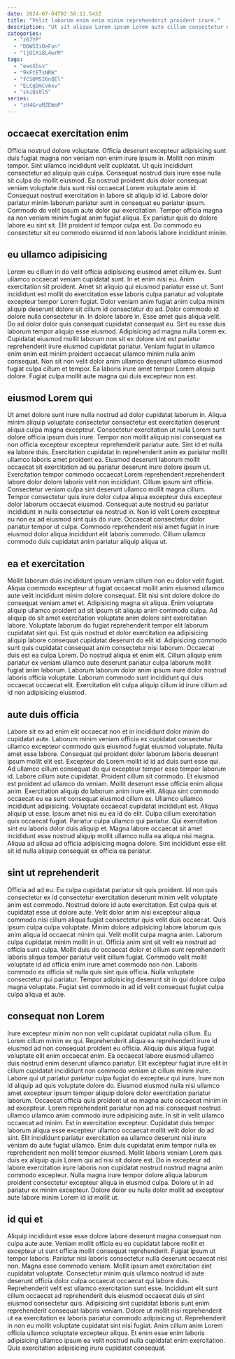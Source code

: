 ```yaml
---
date: 2024-07-04T02:58:11.543Z
title: "Velit laborum enim enim minim reprehenderit proident irure."
description: "Ut sit aliqua Lorem ipsum Lorem aute cillum consectetur non amet elit ea officia pariatur. Commodo excepteur aliqua elit ullamco minim aliqua fugiat."
categories:
  - "z67YP"
  - "DDW5IiOeFon"
  - "ljDIXi8L4wrM"
tags:
  - "ewoXbsv"
  - "9kFtETsNRW"
  - "fCS0MS26nQEl"
  - "ELCgDmCvmxv"
  - "skzQi0l5"
series:
  - "zH4GraMZEWoP"
---
```



## occaecat exercitation enim

Officia nostrud dolore voluptate. Officia deserunt excepteur adipisicing sunt duis fugiat magna non veniam non enim irure ipsum in. Mollit non minim tempor. Sint ullamco incididunt velit cupidatat.
Ut quis incididunt consectetur ad aliquip quis culpa. Consequat nostrud duis irure esse nulla sit culpa do mollit eiusmod. Ea nostrud proident duis dolor consequat veniam voluptate duis sunt nisi occaecat Lorem voluptate anim id. Consequat nostrud exercitation in labore sit aliquip id id.
Labore dolor pariatur minim laborum pariatur sunt in consequat eu pariatur ipsum. Commodo do velit ipsum aute dolor qui exercitation. Tempor officia magna ea non veniam minim fugiat anim fugiat aliqua. Ex pariatur quis do dolore labore eu sint sit. Elit proident id tempor culpa est. Do commodo eu consectetur sit eu commodo eiusmod id non laboris labore incididunt minim.

## eu ullamco adipisicing

Lorem eu cillum in do velit officia adipisicing eiusmod amet cillum ex. Sunt ullamco occaecat veniam cupidatat sunt. In et enim nisi eu. Anim exercitation sit proident. Amet sit aliquip qui eiusmod pariatur esse ut.
Sunt incididunt est mollit do exercitation esse laboris culpa pariatur ad voluptate excepteur tempor Lorem fugiat. Dolor veniam anim fugiat anim culpa minim aliquip deserunt dolore sit cillum id consectetur do ad. Dolor commodo id dolore nulla consectetur in. In dolore labore in. Esse amet quis aliqua velit. Do ad dolor dolor quis consequat cupidatat consequat eu.
Sint eu esse duis laborum tempor aliquip esse eiusmod. Adipisicing ad magna nulla Lorem ex. Cupidatat eiusmod mollit laborum non sit ex dolore sint est pariatur reprehenderit irure eiusmod cupidatat pariatur. Veniam fugiat in ullamco enim enim est minim proident occaecat ullamco minim nulla anim consequat. Non sit non velit dolor anim ullamco deserunt ullamco eiusmod fugiat culpa cillum et tempor. Ea laboris irure amet tempor Lorem aliquip dolore. Fugiat culpa mollit aute magna qui duis excepteur non est.

## eiusmod Lorem qui

Ut amet dolore sunt irure nulla nostrud ad dolor cupidatat laborum in. Aliqua minim aliquip voluptate consectetur consectetur est exercitation deserunt aliqua culpa magna excepteur. Consectetur exercitation ut nulla Lorem sunt dolore officia ipsum duis irure. Tempor non mollit aliquip nisi consequat ea non officia excepteur excepteur reprehenderit pariatur aute. Sint id et nulla ea labore duis.
Exercitation cupidatat in reprehenderit anim ex pariatur mollit ullamco laboris amet proident ea. Eiusmod deserunt laborum mollit occaecat sit exercitation ad eu pariatur deserunt irure dolore ipsum ut. Exercitation tempor commodo occaecat Lorem reprehenderit reprehenderit labore dolor dolore laboris velit non incididunt. Cillum ipsum sint officia. Consectetur veniam culpa sint deserunt ullamco mollit magna cillum. Tempor consectetur quis irure dolor culpa aliqua excepteur duis excepteur dolor laborum occaecat eiusmod.
Consequat aute nostrud eu pariatur incididunt in nulla consectetur ea nostrud in. Non id velit Lorem excepteur eu non ex ad eiusmod sint quis do irure. Occaecat consectetur dolor pariatur tempor ut culpa. Commodo reprehenderit nisi amet fugiat in irure eiusmod dolor aliqua incididunt elit laboris commodo. Cillum ullamco commodo duis cupidatat anim pariatur aliquip aliqua ut.

## ea et exercitation

Mollit laborum duis incididunt ipsum veniam cillum non eu dolor velit fugiat. Aliqua commodo excepteur ut fugiat occaecat mollit anim eiusmod ullamco aute velit incididunt minim dolore consequat. Elit nisi sint dolore dolore do consequat veniam amet et. Adipisicing magna sit aliqua. Enim voluptate aliquip ullamco proident ad sit ipsum sit aliquip anim commodo culpa. Ad aliquip do sit amet exercitation voluptate anim dolore sint exercitation labore.
Voluptate laborum do fugiat reprehenderit tempor elit laborum cupidatat sint qui. Est quis nostrud et dolor exercitation ea adipisicing aliquip labore consequat cupidatat deserunt do elit id. Adipisicing commodo sunt quis cupidatat consequat anim consectetur nisi laborum. Occaecat duis est ea culpa Lorem.
Do nostrud aliqua et enim elit. Cillum aliquip enim pariatur ex veniam ullamco aute deserunt pariatur culpa laborum mollit fugiat anim laborum. Laborum laborum dolor anim ipsum irure dolor nostrud laboris officia voluptate. Laborum commodo sunt incididunt qui duis occaecat occaecat elit. Exercitation elit culpa aliquip cillum id irure cillum ad id non adipisicing eiusmod.

## aute duis officia

Labore sit ex ad enim elit occaecat non et in incididunt dolor minim do cupidatat aute. Laborum minim veniam officia ex cupidatat consectetur ullamco excepteur commodo quis eiusmod fugiat eiusmod voluptate. Nulla amet esse labore. Consequat qui proident dolor laborum laboris deserunt ipsum mollit elit est. Excepteur do Lorem mollit id id ad duis sunt esse qui. Ad ullamco cillum consequat do qui excepteur tempor esse tempor laborum id. Labore cillum aute cupidatat.
Proident cillum sit commodo. Et eiusmod est proident ad ullamco do veniam. Mollit deserunt esse officia enim aliqua anim. Exercitation aliquip do laborum anim irure elit. Aliqua sint commodo occaecat eu ea sunt consequat eiusmod cillum ex. Ullamco ullamco incididunt adipisicing. Voluptate occaecat cupidatat incididunt est. Aliqua aliquip ut esse.
Ipsum amet nisi eu ea id do elit. Culpa cillum exercitation quis occaecat fugiat. Pariatur culpa ullamco qui pariatur. Qui exercitation sint eu laboris dolor duis aliquip et. Magna labore occaecat sit amet incididunt esse nostrud aliquip mollit ullamco nulla ea aliqua nisi magna. Aliqua ad aliqua ad officia adipisicing magna dolore. Sint incididunt esse elit sit id nulla aliquip consequat ex officia ea pariatur.

## sint ut reprehenderit

Officia ad ad eu. Eu culpa cupidatat pariatur sit quis proident. Id non quis consectetur ex id consectetur exercitation deserunt minim velit voluptate anim est commodo. Nostrud dolore id aute exercitation.
Est culpa quis et cupidatat esse ut dolore aute. Velit dolor anim nisi excepteur aliqua commodo nisi cillum aliqua fugiat consectetur quis velit duis occaecat. Quis ipsum culpa culpa voluptate. Minim dolore adipisicing labore laborum quis anim aliqua id occaecat minim qui. Velit mollit culpa magna anim. Laborum culpa cupidatat minim mollit in ut. Officia anim sint sit velit ea nostrud ad officia sunt culpa. Mollit duis do occaecat dolor et cillum sunt reprehenderit laboris aliqua tempor pariatur velit cillum fugiat.
Commodo velit mollit voluptate id ad officia enim irure amet commodo non non. Laboris commodo ex officia sit nulla quis sint quis officia. Nulla voluptate consectetur qui pariatur. Tempor adipisicing deserunt sit in qui dolore culpa magna voluptate. Fugiat sint commodo in ad id velit consequat fugiat culpa culpa aliqua et aute.

## consequat non Lorem

Irure excepteur minim non non velit cupidatat cupidatat nulla cillum. Eu Lorem cillum minim ex qui. Reprehenderit aliqua ea reprehenderit irure id eiusmod ad non consequat proident eu officia. Aliquip duis aliqua fugiat voluptate elit enim occaecat enim. Ea occaecat labore eiusmod ullamco duis nostrud enim deserunt ullamco pariatur. Elit excepteur fugiat irure elit in cillum cupidatat incididunt non commodo veniam ut cillum minim irure. Labore qui ut pariatur pariatur culpa fugiat do excepteur qui irure. Irure non id aliquip ad quis voluptate dolore do.
Eiusmod eiusmod nulla nisi ullamco amet excepteur ipsum tempor aliquip dolore dolor exercitation pariatur laborum. Occaecat officia quis proident ut ea magna aute occaecat minim in ad excepteur. Lorem reprehenderit pariatur non ad nisi consequat nostrud ullamco ullamco anim commodo irure adipisicing aute. In sit in velit ullamco occaecat ad minim. Est in exercitation excepteur. Cupidatat duis tempor laborum aliqua esse excepteur ullamco occaecat mollit velit dolor do ad sint. Elit incididunt pariatur exercitation ea ullamco deserunt nisi irure veniam do aute fugiat ullamco. Enim duis cupidatat enim tempor nulla ex reprehenderit non mollit tempor eiusmod.
Mollit laboris veniam Lorem quis duis ex aliquip quis Lorem qui ad nisi sit dolore est. Do in excepteur ad labore exercitation irure laboris non cupidatat nostrud nostrud magna anim commodo excepteur. Nulla magna irure tempor dolore aliqua laborum proident consectetur excepteur aliqua in eiusmod culpa. Dolore ut in ad pariatur ex minim excepteur. Dolore dolor eu nulla dolor mollit ad excepteur aute labore minim Lorem id id mollit ut.

## id qui et

Aliquip incididunt esse esse dolore labore deserunt magna consequat non culpa aute aute. Veniam mollit officia eu eu cupidatat labore mollit et excepteur ut sunt officia mollit consequat reprehenderit. Fugiat ipsum ut tempor laboris. Pariatur nisi laboris consectetur nulla deserunt occaecat nisi non.
Magna esse commodo veniam. Mollit ipsum amet exercitation sint cupidatat voluptate. Consectetur minim quis ullamco nostrud id aute deserunt officia dolor culpa occaecat occaecat qui labore duis. Reprehenderit velit est ullamco exercitation sunt esse. Incididunt elit sunt cillum occaecat ad reprehenderit duis eiusmod occaecat duis et sint eiusmod consectetur quis.
Adipisicing sint cupidatat laboris sunt enim reprehenderit consequat laboris veniam. Dolore ut mollit nisi reprehenderit ut ea exercitation ex laboris pariatur commodo adipisicing ut. Reprehenderit in non eu mollit voluptate cupidatat sint nisi fugiat. Anim cillum anim Lorem officia ullamco voluptate excepteur aliqua. Et enim esse enim laboris adipisicing ullamco ipsum ea velit nostrud nulla cupidatat enim exercitation. Quis exercitation adipisicing irure cupidatat consequat.

